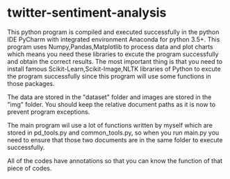 # twitter-sentiment-analysis

This python program is compiled and executed successfully in the python IDE PyCharm with integrated environment Anaconda for python 3.5+. This program uses Numpy,Pandas,Matplotlib to process data and plot charts which means you need these libraries to excute the program successfully and obtain the correct results. The most important thing is that you need to install famous Scikit-Learn,Scikit-Image,NLTK libraries of Python to excute the program successfully since this program will use some functions in those packages.

The data are stored in the "dataset" folder and images are stored in the "img" folder. You should keep the relative document paths as it is now to prevent program exceptions.

The main program wil use a lot of functions written by myself which are stored in pd_tools.py and common_tools.py, so when you run main.py you need to ensure that
those two documents are in the same folder to execute successfully.

All of the codes have annotations so that you can know the function of that piece of codes.
